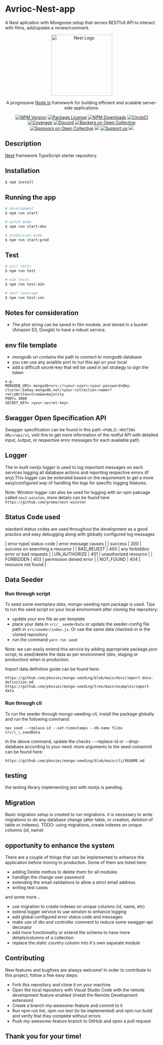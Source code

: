 # Avrioc-Nest-app

A Nest aplication with Mongoose setup that serves RESTfull API to interact with films, add/update a review/comment.

<p align="center">
  <a href="http://nestjs.com/" target="blank"><img src="https://nestjs.com/img/logo-small.svg" width="200" alt="Nest Logo" /></a>
</p>

[circleci-image]: https://img.shields.io/circleci/build/github/nestjs/nest/master?token=abc123def456
[circleci-url]: https://circleci.com/gh/nestjs/nest

  <p align="center">A progressive <a href="http://nodejs.org" target="_blank">Node.js</a> framework for building efficient and scalable server-side applications.</p>
    <p align="center">
<a href="https://www.npmjs.com/~nestjscore" target="_blank"><img src="https://img.shields.io/npm/v/@nestjs/core.svg" alt="NPM Version" /></a>
<a href="https://www.npmjs.com/~nestjscore" target="_blank"><img src="https://img.shields.io/npm/l/@nestjs/core.svg" alt="Package License" /></a>
<a href="https://www.npmjs.com/~nestjscore" target="_blank"><img src="https://img.shields.io/npm/dm/@nestjs/common.svg" alt="NPM Downloads" /></a>
<a href="https://circleci.com/gh/nestjs/nest" target="_blank"><img src="https://img.shields.io/circleci/build/github/nestjs/nest/master" alt="CircleCI" /></a>
<a href="https://coveralls.io/github/nestjs/nest?branch=master" target="_blank"><img src="https://coveralls.io/repos/github/nestjs/nest/badge.svg?branch=master#9" alt="Coverage" /></a>
<a href="https://discord.gg/G7Qnnhy" target="_blank"><img src="https://img.shields.io/badge/discord-online-brightgreen.svg" alt="Discord"/></a>
<a href="https://opencollective.com/nest#backer" target="_blank"><img src="https://opencollective.com/nest/backers/badge.svg" alt="Backers on Open Collective" /></a>
<a href="https://opencollective.com/nest#sponsor" target="_blank"><img src="https://opencollective.com/nest/sponsors/badge.svg" alt="Sponsors on Open Collective" /></a>
  <a href="https://paypal.me/kamilmysliwiec" target="_blank"><img src="https://img.shields.io/badge/Donate-PayPal-ff3f59.svg"/></a>
    <a href="https://opencollective.com/nest#sponsor"  target="_blank"><img src="https://img.shields.io/badge/Support%20us-Open%20Collective-41B883.svg" alt="Support us"></a>
  <a href="https://twitter.com/nestframework" target="_blank"><img src="https://img.shields.io/twitter/follow/nestframework.svg?style=social&label=Follow"></a>
</p>
  <!--[![Backers on Open Collective](https://opencollective.com/nest/backers/badge.svg)](https://opencollective.com/nest#backer)
  [![Sponsors on Open Collective](https://opencollective.com/nest/sponsors/badge.svg)](https://opencollective.com/nest#sponsor)-->

## Description

[Nest](https://github.com/nestjs/nest) framework TypeScript starter repository.

## Installation

```bash
$ npm install
```

## Running the app

```bash
# development
$ npm run start

# watch mode
$ npm run start:dev

# production mode
$ npm run start:prod
```

## Test

```bash
# unit tests
$ npm run test

# e2e tests
$ npm run test:e2e

# test coverage
$ npm run test:cov
```

## Notes for consideration

- The phot string can be saved in film module, and stored in a bucket (Amazon S3, Google) to have a robust service.

## env file template

- mongodb uri contains the path to connect to mongodb database
- you can use any avialble port to run this api on your local
- add a difficult secret-key that will be used in jwt strategy to sign the token

```
e.g.
MONGODB_URI= mongodb+srv://<your-user>:<your-password>@my-cluster.bahwy.mongodb.net/<your-collection-name>?retryWrites=true&w=majority
PORT= 3000
SECRET_KEY= <your-secret-key>
```

## Swagger Open Specification API

Swagger specification can be found in this path `<PUBLIC-HOSTING-URL>/api/v1`, visit this to get more information of the restful API with detailed input, output, or respective error messages for each available path.

## Logger

The in-built nestjs logger is used to log important messages on each services logging all database actions and reporting respective errors (if any).This logger can be extended based on the requirement to get a more easy/configured way of handling the logs for specific logging features.

Note: Winston logger can also be used for logging with an npm pakcage called `nest-winston`, more details can be found here
`https://github.com/gremo/nest-winston`

## Status Code used

standard status codes are used throughout the development as a good practice and easy debugging along with globally configured log messages

| error-type| status-code | error message causes |
| success | 200 | success on searching a resource |
| BAD_REUEST | 400 | any forbiddon error or bad requests |
| UN_AUTHORIZE | 401 | unauthorized resource |
| FORBIDDEN | 403 | permission denied error |
| NOT_FOUND | 404 | resource not found |

## Data Seeder

### Run through script

To seed some exemplary data, mongo-seeding npm package is used. Tips to run the seed script on your local environment after cloning the repository:

- update your env file as per template
- place your data in `src/__seederData` or update the seeder-config file path in `src/seeder/index.js`. Or use the same data checked-in in the cloned repository
- run the command
  `yarn run seed`

Note: we can easily extend this service by adding appropriate package.json script, to seed/delete the data as per environment (dev, staging or production) when in production.

Import data definition guide can be found here:

```
https://github.com/pkosiec/mongo-seeding/blob/main/docs/import-data-definition.md
https://github.com/pkosiec/mongo-seeding/tree/main/examples/import-data
```

### Run through cli

To run the seeder through mongo-seeding-cli, install the package globally and run the following command:

```
npx seed --replace-id --set-timestamps --db-name films src/\_\_seedData
```

In the above command, update the checks ---replace-id or --drop-database according to your need. more arguments to the seed comamnd can be found here:

```
https://github.com/pkosiec/mongo-seeding/blob/main/cli/README.md
```

## testing

the testing library implementing jest with nestjs is pending.

## Migration

Basic migration setup is created to run migrations. it is necessary to write migrations to do any database change (alter table, or creation, deletion of table or indexes).
TODO: using migrations, create indexes on unique columns (id, name)

## opportunity to enhance the system

There are a couple of things that can be implemented to enhance the application before moving to production. Some of them are listed here:

- adding Delete methos to delete them for all modules
- handlign the change user password
- extending the email validations to allow a strict email address
- writing test cases

and some more...

- use migration to create indexes on unique columns (id, name, etc)
- extend logger service to use winston to enhance logging
- add global configured error status code and messages
- make use of dto and controller comment to reduce some swagger-api decorator
- add more functionality or extend the schema to have more details/columns of a collection
- replace the static country column into it's own separate module

## Contributing

New features and bugfixes are always welcome! In order to contribute to this project, follow a few easy steps:

- Fork this repository and clone it on your machine
- Open the local repository with Visual Studio Code with the remote development feature enabled (install the Remote Development extension)
- Create a branch my-awesome-feature and commit to it
- Run npm run lint, npm run test (to be implemented) and npm run build and verify that they complete without errors
- Push my-awesome-feature branch to GitHub and open a pull request

## Thank you for your time!
